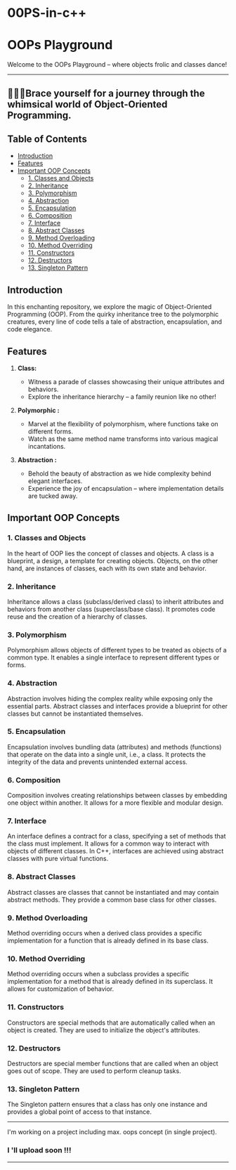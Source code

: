 # 00PS-in-c++

# OOPs Playground

Welcome to the OOPs Playground – where objects frolic and classes dance!

---
👩‍💻📌Brace yourself for a journey through the whimsical world of Object-Oriented Programming.
---
## Table of Contents

- [Introduction](#introduction)
- [Features](#features)
- [Important OOP Concepts](#important-oop-concepts)
  - [1. Classes and Objects](#1-classes-and-objects)
  - [2. Inheritance](#2-inheritance)
  - [3. Polymorphism](#3-polymorphism)
  - [4. Abstraction](#4-abstraction)
  - [5. Encapsulation](#5-encapsulation)
  - [6. Composition](#6-composition)
  - [7. Interface](#7-interface)
  - [8. Abstract Classes](#8-abstract-classes)
  - [9. Method Overloading](#9-method-overloading)
  - [10. Method Overriding](#10-method-overriding)
  - [11. Constructors](#11-constructors)
  - [12. Destructors](#12-destructors)
  - [13. Singleton Pattern](#13-singleton-pattern)
  

## Introduction

In this enchanting repository, we explore the magic of Object-Oriented Programming (OOP). From the quirky inheritance tree to the polymorphic creatures, every line of code tells a tale of abstraction, encapsulation, and code elegance.

## Features

1. **Class:**
   - Witness a parade of classes showcasing their unique attributes and behaviors.
   - Explore the inheritance hierarchy – a family reunion like no other!

2. **Polymorphic :**
   - Marvel at the flexibility of polymorphism, where functions take on different forms.
   - Watch as the same method name transforms into various magical incantations.

3. **Abstraction :**
   - Behold the beauty of abstraction as we hide complexity behind elegant interfaces.
   - Experience the joy of encapsulation – where implementation details are tucked away.

## Important OOP Concepts

### 1. Classes and Objects

In the heart of OOP lies the concept of classes and objects. A class is a blueprint, a design, a template for creating objects. Objects, on the other hand, are instances of classes, each with its own state and behavior.
### 2.  Inheritance
Inheritance allows a class (subclass/derived class) to inherit attributes and behaviors from another class (superclass/base class). It promotes code reuse and the creation of a hierarchy of classes.
### 3. Polymorphism
Polymorphism allows objects of different types to be treated as objects of a common type. It enables a single interface to represent different types or forms.
### 4. Abstraction
Abstraction involves hiding the complex reality while exposing only the essential parts. Abstract classes and interfaces provide a blueprint for other classes but cannot be instantiated themselves.

### 5. Encapsulation
Encapsulation involves bundling data (attributes) and methods (functions) that operate on the data into a single unit, i.e., a class. It protects the integrity of the data and prevents unintended external access.

### 6. Composition
Composition involves creating relationships between classes by embedding one object within another. It allows for a more flexible and modular design.

### 7. Interface
An interface defines a contract for a class, specifying a set of methods that the class must implement. It allows for a common way to interact with objects of different classes.
 In C++, interfaces are achieved using abstract classes with pure virtual functions.

###  8. Abstract Classes
Abstract classes are classes that cannot be instantiated and may contain abstract methods. They provide a common base class for other classes.

### 9. Method Overloading
Method overriding occurs when a derived class provides a specific implementation for a function that is already defined in its base class.

### 10. Method Overriding
Method overriding occurs when a subclass provides a specific implementation for a method that is already defined in its superclass. It allows for customization of behavior.
### 11. Constructors
Constructors are special methods that are automatically called when an object is created. They are used to initialize the object's attributes.

### 12. Destructors
Destructors are special member functions that are called when an object goes out of scope. They are used to perform cleanup tasks.

### 13. Singleton Pattern
The Singleton pattern ensures that a class has only one instance and provides a global point of access to that instance.

---
I'm working on a project including max. oops concept (in single project). 
### I 'll upload soon !!!
---




